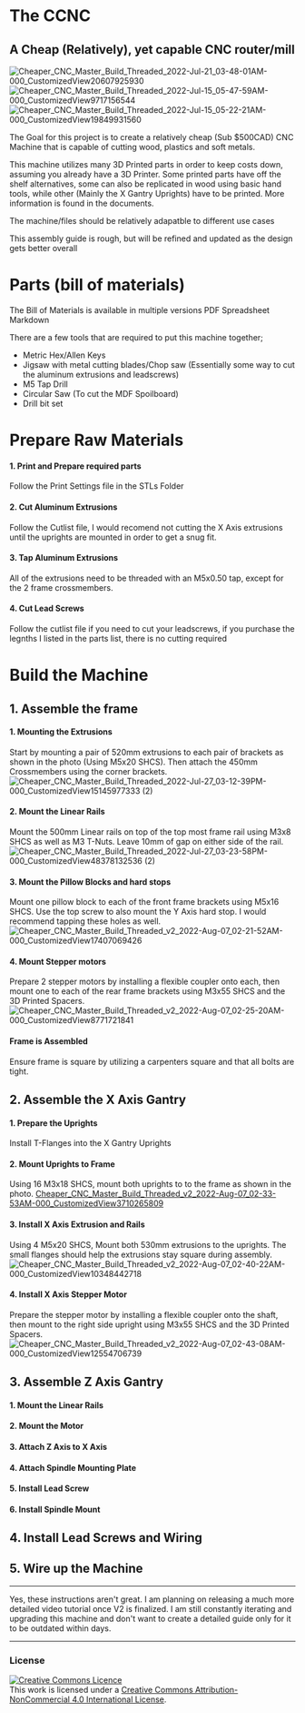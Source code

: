 # The CCNC
A Cheap (Relatively), yet capable CNC router/mill
<br> 
-----
![Cheaper_CNC_Master_Build_Threaded_2022-Jul-21_03-48-01AM-000_CustomizedView20607925930](https://github.com/potatoworld/CCNC/assets/37276609/3f392ea6-2e18-456e-ad06-828fdff8bcd0)
![Cheaper_CNC_Master_Build_Threaded_2022-Jul-15_05-47-59AM-000_CustomizedView9717156544](https://github.com/potatoworld/CCNC/assets/37276609/b4e3dd9c-8f25-42ac-a409-4a4063d7723c)
![Cheaper_CNC_Master_Build_Threaded_2022-Jul-15_05-22-21AM-000_CustomizedView19849931560](https://github.com/potatoworld/CCNC/assets/37276609/58769810-5b29-40f4-9b49-0999aff6ab67)

The Goal for this project is to create a relatively cheap (Sub $500CAD) CNC Machine that is capable of cutting wood, plastics and soft metals. 

This machine utilizes many 3D Printed parts in order to keep costs down, assuming you already have a 3D Printer. Some printed parts have off the shelf alternatives, some can also be replicated in wood using basic hand tools, while other (Mainly the X Gantry Uprights) have to be printed. More information is found in the documents.

The machine/files should be relatively adapatble to different use cases

This assembly guide is rough, but will be refined and updated as the design gets better overall

# Parts (bill of materials)

The Bill of Materials is available in multiple versions
PDF
Spreadsheet
Markdown

There are a few tools that are required to put this machine together;

* Metric Hex/Allen Keys
* Jigsaw with metal cutting blades/Chop saw (Essentially some way to cut the aluminum extrusions and leadscrews)
* M5 Tap Drill
* Circular Saw (To cut the MDF Spoilboard)
* Drill bit set


# Prepare Raw Materials

#### 1. Print and Prepare required parts
Follow the Print Settings file in the STLs Folder

#### 2. Cut Aluminum Extrusions
Follow the Cutlist file, I would recomend not cutting the X Axis extrusions until the uprights are mounted in order to get a snug fit. 

#### 3. Tap Aluminum Extrusions
All of the extrusions need to be threaded with an M5x0.50 tap, except for the 2 frame crossmembers.

#### 4. Cut Lead Screws
Follow the cutlist file if you need to cut your leadscrews, if you purchase the legnths I listed in the parts list, there is no cutting required

# Build the Machine

## 1. Assemble the frame

#### 1. Mounting the Extrusions
Start by mounting a pair of 520mm extrusions to each pair of brackets as shown in the photo (Using M5x20 SHCS). Then attach the 450mm Crossmembers using the corner brackets.
![Cheaper_CNC_Master_Build_Threaded_2022-Jul-27_03-12-39PM-000_CustomizedView15145977333 (2)](https://user-images.githubusercontent.com/37276609/181285714-c22e731b-7568-4b3b-9684-3f5220d3062a.png)

#### 2. Mount the Linear Rails
Mount the 500mm Linear rails on top of the top most frame rail using M3x8 SHCS as well as M3 T-Nuts. Leave 10mm of gap on either side of the rail.
![Cheaper_CNC_Master_Build_Threaded_2022-Jul-27_03-23-58PM-000_CustomizedView48378132536 (2)](https://user-images.githubusercontent.com/37276609/181287748-cdc954f7-093f-4acd-ae3b-4c0472d55cf3.png)


#### 3. Mount the Pillow Blocks and hard stops
Mount one pillow block to each of the front frame brackets using M5x16 SHCS. Use the top screw to also mount the Y Axis hard stop. I would recommend tapping these holes as well.
![Cheaper_CNC_Master_Build_Threaded_v2_2022-Aug-07_02-21-52AM-000_CustomizedView17407069426](https://user-images.githubusercontent.com/37276609/183272396-67e349ea-c75c-4993-9f20-b628a69330cf.png)


#### 4. Mount Stepper motors 
Prepare 2 stepper motors by installing a flexible coupler onto each, then mount one to each of the rear frame brackets using M3x55 SHCS and the 3D Printed Spacers.
![Cheaper_CNC_Master_Build_Threaded_v2_2022-Aug-07_02-25-20AM-000_CustomizedView8771721841](https://user-images.githubusercontent.com/37276609/183272423-f46f13af-0c4b-4dec-b20f-2f84fbdbb9c8.png)

#### Frame is Assembled
Ensure frame is square by utilizing a carpenters square and that all bolts are tight.



## 2. Assemble the X Axis Gantry

#### 1. Prepare the Uprights
Install T-Flanges into the X Gantry Uprights

#### 2. Mount Uprights to Frame
Using 16 M3x18 SHCS, mount both uprights to to the frame as shown in the photo. 
[Cheaper_CNC_Master_Build_Threaded_v2_2022-Aug-07_02-33-53AM-000_CustomizedView3710265809](https://user-images.githubusercontent.com/37276609/183272637-f534e99f-406f-4ec1-a07f-7fb0adbf4d35.png)


#### 3. Install X Axis Extrusion and Rails
Using 4 M5x20 SHCS, Mount both 530mm extrusions to the uprights. The small flanges should help the extrusions stay square during assembly. 
![Cheaper_CNC_Master_Build_Threaded_v2_2022-Aug-07_02-40-22AM-000_CustomizedView10348442718](https://user-images.githubusercontent.com/37276609/183272678-7b2bfb1f-1580-469a-be05-887b54f815ff.png)


#### 4. Install X Axis Stepper Motor
Prepare the stepper motor by installing a flexible coupler onto the shaft, then mount to the right side upright using M3x55 SHCS and the 3D Printed Spacers.
![Cheaper_CNC_Master_Build_Threaded_v2_2022-Aug-07_02-43-08AM-000_CustomizedView12554706739](https://user-images.githubusercontent.com/37276609/183272723-6fde183e-a196-4f94-9bbd-a3d79d0ba8bf.png)


## 3. Assemble Z Axis Gantry

#### 1. Mount the Linear Rails

#### 2. Mount the Motor

#### 3. Attach Z Axis to X Axis

#### 4. Attach Spindle Mounting Plate

#### 5. Install Lead Screw

#### 6. Install Spindle Mount

## 4. Install Lead Screws and Wiring

## 5. Wire up the Machine



----
Yes, these instructions aren't great. I am planning on releasing a much more detailed video tutorial once V2 is finalized. I am still constantly iterating and upgrading this machine and don't want to create a detailed guide only for it to be outdated within days.


----

### License
<a rel="license" href="http://creativecommons.org/licenses/by-nc/4.0/"><img alt="Creative Commons Licence" style="border-width:0" src="https://i.creativecommons.org/l/by-nc/4.0/88x31.png" /></a><br />This work is licensed under a <a rel="license" href="http://creativecommons.org/licenses/by-nc/4.0/">Creative Commons Attribution-NonCommercial 4.0 International License</a>.

